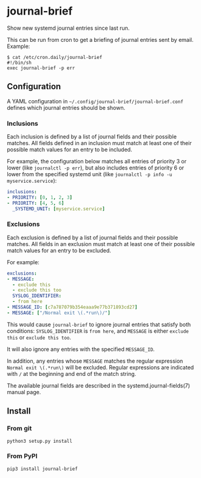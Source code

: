 # journal-brief
Show new systemd journal entries since last run.

This can be run from cron to get a briefing of journal entries sent by
email.  Example:

```
$ cat /etc/cron.daily/journal-brief
#!/bin/sh
exec journal-brief -p err
```

## Configuration

A YAML configuration in `~/.config/journal-brief/journal-brief.conf`
defines which journal entries should be shown.

### Inclusions

Each inclusion is defined by a list of journal fields and their
possible matches. All fields defined in an inclusion must match at
least one of their possible match values for an entry to be included.

For example, the configuration below matches all entries of priority 3
or lower (like `journalctl -p err`), but also includes entries of
priority 6 or lower from the specified systemd unit (like `journalctl
-p info -u myservice.service`):

```yaml
inclusions:
- PRIORITY: [0, 1, 2, 3]
- PRIORITY: [4, 5, 6]
  _SYSTEMD_UNIT: [myservice.service]
```

### Exclusions

Each exclusion is defined by a list of journal fields and their
possible matches. All fields in an exclusion must match at least one
of their possible match values for an entry to be excluded.

For example:

```yaml
exclusions:
- MESSAGE:
  - exclude this
  - exclude this too
  SYSLOG_IDENTIFIER:
  - from here
- MESSAGE_ID: [c7a787079b354eaaa9e77b371893cd27]
- MESSAGE: ["/Normal exit \(.*run\)/"]
```

This would cause `journal-brief` to ignore journal entries that
satisfy both conditions: `SYSLOG_IDENTIFIER` is `from here`, and
`MESSAGE` is either `exclude this` or `exclude this too`.

It will also ignore any entries with the specified `MESSAGE_ID`.

In addition, any entries whose `MESSAGE` matches the regular
expression `Normal exit \(.*run\)` will be excluded. Regular
expressions are indicated with `/` at the beginning and end of the
match string.

The available journal fields are described in the
systemd.journal-fields(7) manual page.

## Install

### From git
```
python3 setup.py install
```

### From PyPI
```
pip3 install journal-brief
```
